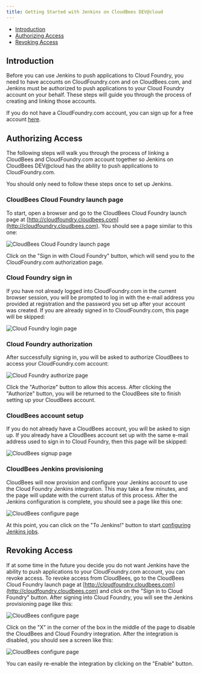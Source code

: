 ```yaml
---
title: Getting Started with Jenkins on CloudBees DEV@cloud
---
```


* [Introduction](#intro)
* [Authorizing Access](#authorizing)
* [Revoking Access](#revoking)

## <a id='intro'></a>Introduction ##

Before you can use Jenkins to push applications to Cloud Foundry, you need to have accounts on CloudFoundry.com and on CloudBees.com, and Jenkins must be authorized to push applications to your Cloud Foundry account on your behalf. These steps will guide you through the process of creating and linking those accounts.

If you do not have a CloudFoundry.com account, you can sign up for a free account [here](https://www.cloudfoundry.com/signup). 

## <a id='authorizing'></a>Authorizing Access ##

The following steps will walk you through the process of linking a CloudBees and CloudFoundry.com account together so Jenkins on CloudBees DEV@cloud has the ability to push applications to CloudFoundry.com. 

You should only need to follow these steps once to set up Jenkins. 

### CloudBees Cloud Foundry launch page ###

To start, open a browser and go to the CloudBees Cloud Foundry launch page at [http://cloudfoundry.cloudbees.com](http://cloudfoundry.cloudbees.com). You should see a page similar to this one: 

![CloudBees Cloud Foundry launch page](dotcom/integration/cloudbees/cloudbees-page1.png)

Click on the "Sign in with Cloud Foundry" button, which will send you to the CloudFoundry.com authorization page. 

### Cloud Foundry sign in ###

If you have not already logged into CloudFoundry.com in the current browser session, you will be prompted to log in with the e-mail address you provided at registration and the password you set up after your account was created. If you are already signed in to CloudFoundry.com, this page will be skipped: 

![Cloud Foundry login page](dotcom/integration/cloudbees/cloudbees-page2.png)

### Cloud Foundry authorization ###

After successfully signing in, you will be asked to authorize CloudBees to access your CloudFoundry.com account:

![Cloud Foundry authorize page](dotcom/integration/cloudbees/cloudbees-page3.png)

Click the "Authorize" button to allow this access. After clicking the "Authorize" button, you will be returned to the CloudBees site to finish setting up your CloudBees account. 

### CloudBees account setup ###

If you do not already have a CloudBees account, you will be asked to sign up. If you already have a CloudBees account set up with the same e-mail address used to sign in to Cloud Foundry, then this page will be skipped:

![CloudBees signup page](dotcom/integration/cloudbees/cloudbees-page4.png)

### CloudBees Jenkins provisioning ###

CloudBees will now provision and configure your Jenkins account to use the Cloud Foundry Jenkins integration. This may take a few minutes, and the page will update with the current status of this process. After the Jenkins configuration is complete, you should see a page like this one: 

![CloudBees configure page](dotcom/integration/cloudbees/cloudbees-page5.png)

At this point, you can click on the "To Jenkins!" button to start [configuring Jenkins jobs](./jenkins-cloudbees-using.html). 

## <a id='revoking'></a>Revoking Access ##

If at some time in the future you decide you do not want Jenkins have the ability to push applications to your CloudFoundry.com account, you can revoke access. To revoke access from CloudBees, go to the CloudBees Cloud Foundry launch page at [http://cloudfoundry.cloudbees.com](http://cloudfoundry.cloudbees.com) and click on the "Sign in to Cloud Foundry" button. After signing into Cloud Foundry, you will see the Jenkins provisioning page like this: 

![CloudBees configure page](dotcom/integration/cloudbees/cloudbees-page5.png)

Click on the "X" in the corner of the box in the middle of the page to disable the CloudBees and Cloud Foundry integration. After the integration is disabled, you should see a screen like this:

![CloudBees configure page](dotcom/integration/cloudbees/cloudbees-revoke.png)

You can easily re-enable the integration by clicking on the "Enable" button. 
